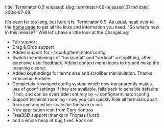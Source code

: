 title: Terminator 0.9 released!
slug: terminator-09-released_07.md
date: 2008-07-08


It's been far too long, but here it is. Terminator 0.9.
As usual, head over to the [home page](http://www.tenshu.net/terminator/ "Terminator Home Page") to get all the links and information you need.
"So what's new in this release?" Well let's have a little look at the ChangeLog:

  * Tab support
  * Drag & Drop support
  * Added support for ~/.config/terminator/config
  * Switch the meanings of "horizontal" and "vertical" wrt splitting, after extensive user feedback. Added context menu icons to try and make the meaning clearer.
  * Added keybindings for terms size and scrollbar manipulation. Thanks Emmanuel Bretelle.
  * Completely revamped config system which now transparently makes use of gconf settings if they are available, falls back to sensible defaults if not, and can be overridden entirely by ~/.config/terminator/config
  * Support terminal zooming - now you can quickly hide all terminals apart from one and either scale the fontsize or not.
  * New application icon from Cory Kontros
  * FreeBSD support (thanks to Thomas Hurst)
  * and a whole heap of bug fixes. Rock on!